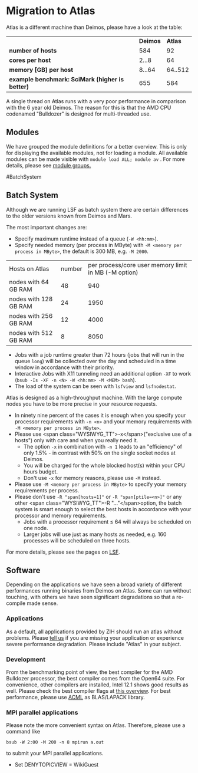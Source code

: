 # Migration to Atlas

 Atlas is a different machine than
Deimos, please have a look at the table:

|                                                   |            |           |
|---------------------------------------------------|------------|-----------|
|                                                   | **Deimos** | **Atlas** |
| **number of hosts**                               | 584        | 92        |
| **cores per host**                                | 2...8      | 64        |
| **memory \[GB\] per host**                        | 8...64     | 64..512   |
| **example benchmark: SciMark (higher is better)** | 655        | 584       |

A single thread on Atlas runs with a very poor performance in comparison
with the 6 year old Deimos. The reason for this is that the AMD CPU
codenamed "Bulldozer" is designed for multi-threaded use.

## Modules

We have grouped the module definitions for a better overview. This is
only for displaying the available modules, not for loading a module. All
available modules can be made visible with `module load ALL; module av`
. For more details, please see [module
groups.](RuntimeEnvironment#Module_Groups)

#BatchSystem

## Batch System

Although we are running LSF as batch system there are certain
differences to the older versions known from Deimos and Mars.

The most important changes are:

-   Specify maximum runtime instead of a queue (`-W <hh:mm>`).
-   Specify needed memory (per process in MByte) with
    `-M <memory per process in MByte>`, the default is 300 MB, e.g.
    `-M 2000`.

|                       |        |                                                      |
|-----------------------|--------|------------------------------------------------------|
| Hosts on Atlas        | number | per process/core user memory limit in MB (-M option) |
| nodes with 64 GB RAM  | 48     | 940                                                  |
| nodes with 128 GB RAM | 24     | 1950                                                 |
| nodes with 256 GB RAM | 12     | 4000                                                 |
| nodes with 512 GB RAM | 8      | 8050                                                 |

-   Jobs with a job runtime greater than 72 hours (jobs that will run in
    the queue `long`) will be collected over the day and scheduled in a
    time window in accordance with their priority.
-   Interactive Jobs with X11 tunneling need an additional option `-XF`
    to work (`bsub -Is -XF -n <N> -W <hh:mm> -M <MEM> bash`).
-   The load of the system can be seen with `lsfview` and `lsfnodestat`.

Atlas is designed as a high-throughput machine. With the large compute
nodes you have to be more precise in your resource requests.

-   In ninety nine percent of the cases it is enough when you specify
    your processor requirements with `-n <n>` and your memory
    requirements with `-M <memory per process in MByte>`.
-   Please use \<span class="WYSIWYG_TT">-x\</span>("exclusive use of a
    hosts") only with care and when you really need it.
    -   The option `-x` in combination with `-n 1` leads to an
        "efficiency" of only 1.5% - in contrast with 50% on the single
        socket nodes at Deimos.
    -   You will be charged for the whole blocked host(s) within your
        CPU hours budget.
    -   Don't use `-x` for memory reasons, please use `-M` instead.
-   Please use `-M <memory per process in MByte>` to specify your memory
    requirements per process.
-   Please don't use `-R "span[hosts=1]"` or `-R "span[ptile=<n>]"` or
    any other \<span class="WYSIWYG_TT">-R "..."\</span>option, the
    batch system is smart enough to select the best hosts in accordance
    with your processor and memory requirements.
    -   Jobs with a processor requirement ≤ 64 will always be scheduled
        on one node.
    -   Larger jobs will use just as many hosts as needed, e.g. 160
        processes will be scheduled on three hosts.

For more details, please see the pages on [LSF](PlatformLSF).

## Software

Depending on the applications we have seen a broad variety of different
performances running binaries from Deimos on Atlas. Some can run without
touching, with others we have seen significant degradations so that a
re-compile made sense.

### Applications

As a default, all applications provided by ZIH should run an atlas
without problems. Please [tell us](mailto:hpcsupport@zih.tu-dresden.de)
if you are missing your application or experience severe performance
degradation. Please include "Atlas" in your subject.

### Development

From the benchmarking point of view, the best compiler for the AMD
Bulldozer processor, the best compiler comes from the Open64 suite. For
convenience, other compilers are installed, Intel 12.1 shows good
results as well. Please check the best compiler flags at [this
overview](http://developer.amd.com/Assets/CompilerOptQuickRef-62004200.pdf).
For best performance, please use [ACML](Libraries#ACML) as BLAS/LAPACK
library.

### MPI parallel applications

Please note the more convenient syntax on Atlas. Therefore, please use a
command like

    bsub -W 2:00 -M 200 -n 8 mpirun a.out

to submit your MPI parallel applications.

-   Set DENYTOPICVIEW = WikiGuest
